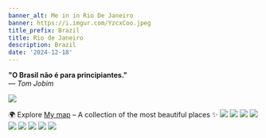 ```yaml
---
banner_alt: Me in in Rio De Janeiro
banner: https://i.imgur.com/YzcxCoo.jpeg
title_prefix: Brazil
title: Rio de Janeiro
description: Brazil
date: '2024-12-18'
---
```


**"O Brasil não é para principiantes."**  
— *Tom Jobim*

![](https://imgur.com/TsextjG.jpeg)

🌍 Explore [My map](https://maps.app.goo.gl/EyfjY877frerUhAo7) – A collection of the most beautiful places ✨
![](https://imgur.com/dnQ5ZcE.jpeg)
![](https://imgur.com/rlXgPaX.jpeg)
![](https://imgur.com/oPM3zgh.jpeg)
![](https://imgur.com/EQmZ9he.jpeg)
![](https://imgur.com/6qMhBCz.jpeg)
![](https://imgur.com/xYFQ7ha.jpeg)
![](https://imgur.com/2Wwnm6g.jpeg)
![](https://imgur.com/bdSvQ83.jpeg)
![](https://imgur.com/ki6dJaW.jpeg)